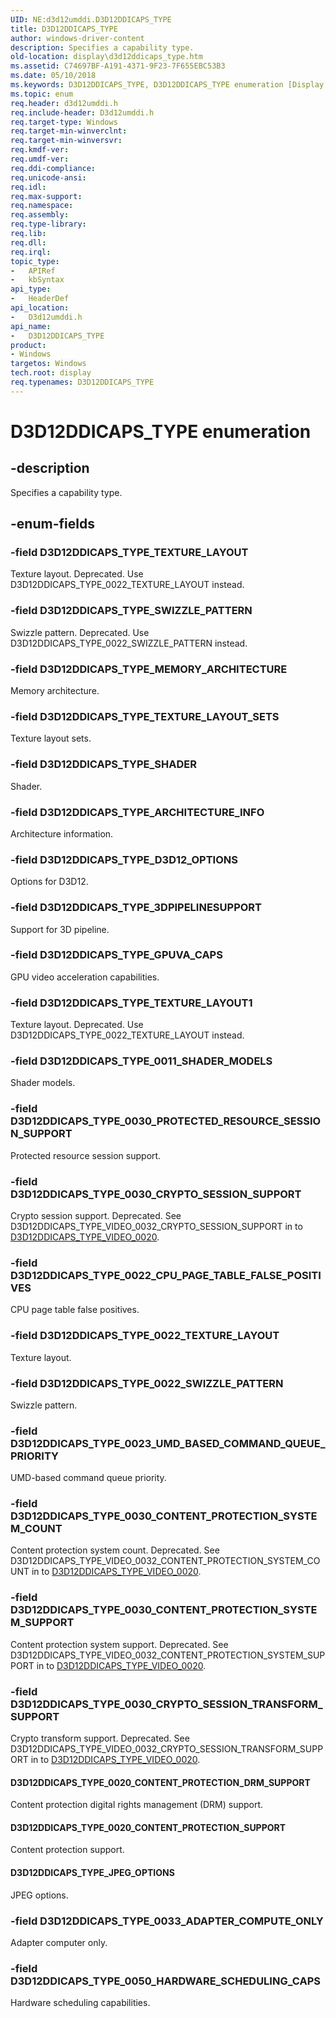 ```yaml
---
UID: NE:d3d12umddi.D3D12DDICAPS_TYPE
title: D3D12DDICAPS_TYPE
author: windows-driver-content
description: Specifies a capability type.
old-location: display\d3d12ddicaps_type.htm
ms.assetid: C74697BF-A191-4371-9F23-7F655EBC53B3
ms.date: 05/10/2018
ms.keywords: D3D12DDICAPS_TYPE, D3D12DDICAPS_TYPE enumeration [Display Devices], D3D12DDICAPS_TYPE_0011_SHADER_MODELS, D3D12DDICAPS_TYPE_0020_CONTENT_PROTECTION_DRM_SUPPORT, D3D12DDICAPS_TYPE_0020_CONTENT_PROTECTION_SUPPORT, D3D12DDICAPS_TYPE_0022_CPU_PAGE_TABLE_FALSE_POSITIVES, D3D12DDICAPS_TYPE_0022_SWIZZLE_PATTERN, D3D12DDICAPS_TYPE_0022_TEXTURE_LAYOUT, D3D12DDICAPS_TYPE_0023_UMD_BASED_COMMAND_QUEUE_PRIORITY, D3D12DDICAPS_TYPE_3DPIPELINESUPPORT, D3D12DDICAPS_TYPE_ARCHITECTURE_INFO, D3D12DDICAPS_TYPE_D3D12_OPTIONS, D3D12DDICAPS_TYPE_GPUVA_CAPS, D3D12DDICAPS_TYPE_JPEG_OPTIONS, D3D12DDICAPS_TYPE_MEMORY_ARCHITECTURE, D3D12DDICAPS_TYPE_SHADER, D3D12DDICAPS_TYPE_SWIZZLE_PATTERN, D3D12DDICAPS_TYPE_TEXTURE_LAYOUT, D3D12DDICAPS_TYPE_TEXTURE_LAYOUT1, D3D12DDICAPS_TYPE_TEXTURE_LAYOUT_SETS, d3d12umddi/D3D12DDICAPS_TYPE, d3d12umddi/D3D12DDICAPS_TYPE_0011_SHADER_MODELS, d3d12umddi/D3D12DDICAPS_TYPE_0020_CONTENT_PROTECTION_DRM_SUPPORT, d3d12umddi/D3D12DDICAPS_TYPE_0020_CONTENT_PROTECTION_SUPPORT, d3d12umddi/D3D12DDICAPS_TYPE_0022_CPU_PAGE_TABLE_FALSE_POSITIVES, d3d12umddi/D3D12DDICAPS_TYPE_0022_SWIZZLE_PATTERN, d3d12umddi/D3D12DDICAPS_TYPE_0022_TEXTURE_LAYOUT, d3d12umddi/D3D12DDICAPS_TYPE_0023_UMD_BASED_COMMAND_QUEUE_PRIORITY, d3d12umddi/D3D12DDICAPS_TYPE_3DPIPELINESUPPORT, d3d12umddi/D3D12DDICAPS_TYPE_ARCHITECTURE_INFO, d3d12umddi/D3D12DDICAPS_TYPE_D3D12_OPTIONS, d3d12umddi/D3D12DDICAPS_TYPE_GPUVA_CAPS, d3d12umddi/D3D12DDICAPS_TYPE_JPEG_OPTIONS, d3d12umddi/D3D12DDICAPS_TYPE_MEMORY_ARCHITECTURE, d3d12umddi/D3D12DDICAPS_TYPE_SHADER, d3d12umddi/D3D12DDICAPS_TYPE_SWIZZLE_PATTERN, d3d12umddi/D3D12DDICAPS_TYPE_TEXTURE_LAYOUT, d3d12umddi/D3D12DDICAPS_TYPE_TEXTURE_LAYOUT1, d3d12umddi/D3D12DDICAPS_TYPE_TEXTURE_LAYOUT_SETS, display.d3d12ddicaps_type
ms.topic: enum
req.header: d3d12umddi.h
req.include-header: D3d12umddi.h
req.target-type: Windows
req.target-min-winverclnt: 
req.target-min-winversvr: 
req.kmdf-ver: 
req.umdf-ver: 
req.ddi-compliance: 
req.unicode-ansi: 
req.idl: 
req.max-support: 
req.namespace: 
req.assembly: 
req.type-library: 
req.lib: 
req.dll: 
req.irql: 
topic_type:
-	APIRef
-	kbSyntax
api_type:
-	HeaderDef
api_location:
-	D3d12umddi.h
api_name:
-	D3D12DDICAPS_TYPE
product:
- Windows
targetos: Windows
tech.root: display
req.typenames: D3D12DDICAPS_TYPE
---
```


# D3D12DDICAPS_TYPE enumeration


## -description


Specifies a capability type. 


## -enum-fields




### -field D3D12DDICAPS_TYPE_TEXTURE_LAYOUT

Texture layout. Deprecated. Use D3D12DDICAPS_TYPE_0022_TEXTURE_LAYOUT instead.


### -field D3D12DDICAPS_TYPE_SWIZZLE_PATTERN

Swizzle pattern. Deprecated. Use D3D12DDICAPS_TYPE_0022_SWIZZLE_PATTERN instead.


### -field D3D12DDICAPS_TYPE_MEMORY_ARCHITECTURE

Memory architecture.


### -field D3D12DDICAPS_TYPE_TEXTURE_LAYOUT_SETS

Texture layout sets.


### -field D3D12DDICAPS_TYPE_SHADER

Shader.


### -field D3D12DDICAPS_TYPE_ARCHITECTURE_INFO

Architecture information.


### -field D3D12DDICAPS_TYPE_D3D12_OPTIONS

Options for D3D12.


### -field D3D12DDICAPS_TYPE_3DPIPELINESUPPORT

Support for 3D pipeline.


### -field D3D12DDICAPS_TYPE_GPUVA_CAPS

GPU video acceleration capabilities.


### -field D3D12DDICAPS_TYPE_TEXTURE_LAYOUT1

Texture layout. Deprecated. Use D3D12DDICAPS_TYPE_0022_TEXTURE_LAYOUT instead.


### -field D3D12DDICAPS_TYPE_0011_SHADER_MODELS

Shader models.


### -field D3D12DDICAPS_TYPE_0030_PROTECTED_RESOURCE_SESSION_SUPPORT

Protected resource session support.

### -field D3D12DDICAPS_TYPE_0030_CRYPTO_SESSION_SUPPORT

Crypto session support. Deprecated. See D3D12DDICAPS_TYPE_VIDEO_0032_CRYPTO_SESSION_SUPPORT in to [D3D12DDICAPS_TYPE_VIDEO_0020](ne-d3d12umddi-d3d12ddicaps_type_video_0020.md).

### -field D3D12DDICAPS_TYPE_0022_CPU_PAGE_TABLE_FALSE_POSITIVES

CPU page table false positives.


### -field D3D12DDICAPS_TYPE_0022_TEXTURE_LAYOUT

Texture layout.


### -field D3D12DDICAPS_TYPE_0022_SWIZZLE_PATTERN

Swizzle pattern.


### -field D3D12DDICAPS_TYPE_0023_UMD_BASED_COMMAND_QUEUE_PRIORITY

UMD-based command queue priority. 


### -field D3D12DDICAPS_TYPE_0030_CONTENT_PROTECTION_SYSTEM_COUNT

Content protection system count. Deprecated. See D3D12DDICAPS_TYPE_VIDEO_0032_CONTENT_PROTECTION_SYSTEM_COUNT in to [D3D12DDICAPS_TYPE_VIDEO_0020](ne-d3d12umddi-d3d12ddicaps_type_video_0020.md).

### -field D3D12DDICAPS_TYPE_0030_CONTENT_PROTECTION_SYSTEM_SUPPORT

Content protection system support. Deprecated. See D3D12DDICAPS_TYPE_VIDEO_0032_CONTENT_PROTECTION_SYSTEM_SUPPORT in to [D3D12DDICAPS_TYPE_VIDEO_0020](ne-d3d12umddi-d3d12ddicaps_type_video_0020.md).

### -field D3D12DDICAPS_TYPE_0030_CRYPTO_SESSION_TRANSFORM_SUPPORT

Crypto transform support. Deprecated. See D3D12DDICAPS_TYPE_VIDEO_0032_CRYPTO_SESSION_TRANSFORM_SUPPORT in to [D3D12DDICAPS_TYPE_VIDEO_0020](ne-d3d12umddi-d3d12ddicaps_type_video_0020.md).

#### D3D12DDICAPS_TYPE_0020_CONTENT_PROTECTION_DRM_SUPPORT

Content protection digital rights management (DRM) support.


#### D3D12DDICAPS_TYPE_0020_CONTENT_PROTECTION_SUPPORT

Content protection support.


#### D3D12DDICAPS_TYPE_JPEG_OPTIONS

JPEG options.

### -field D3D12DDICAPS_TYPE_0033_ADAPTER_COMPUTE_ONLY 

Adapter computer only.

### -field D3D12DDICAPS_TYPE_0050_HARDWARE_SCHEDULING_CAPS 

Hardware scheduling capabilities.
